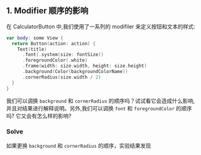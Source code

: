 ## 1. Modifier 顺序的影响

在 CalculatorButton 中,我们使用了一系列的 modifiler 来定义按钮和文本的样式:

```swift
var body: some View {     
  return Button(action: action) {         
    Text(title)             
      .font(.system(size: fontSize))             
      .foregroundColor(.white)             
      .frame(width: size.width, height: size.height)             
      .background(Color(backgroundColorName))             
      .cornerRadius(size.width / 2)     
  } 
}
```

我们可以调换 `background` 和 `cornerRadius` 的顺序吗？试试看它会造成什么影响, 并且对结果进行解释说明。另外,我们可以调换 `font` 和 `foregroundColor` 的顺序吗? 它又会有怎么样的影响?

### Solve

如果更换 `background` 和 `cornerRadius` 的顺序，实验结果发现